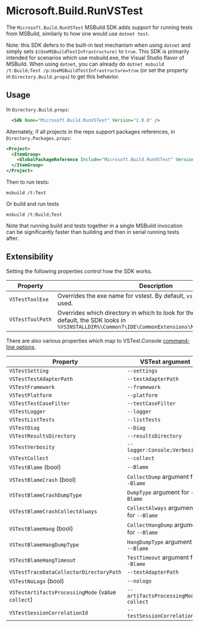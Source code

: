 # Microsoft.Build.RunVSTest

The `Microsoft.Build.RunVSTest` MSBuild SDK adds support for running tests from MSBuild, similarly to how one would use `dotnet test`.

Note: this SDK defers to the built-in test mechanism when using `dotnet` and simply sets `$(UseMSBuildTestInfrastructure)` to `true`. This SDK is primarily intended for scenarios which use msbuild.exe, the Visual Studio flavor of MSBuild. When using `dotnet`, you can already do `dotnet msbuild /t:Build;Test /p:UseMSBuildTestInfrastructure=true` (or set the property in `Directory.Build.props`) to get this behavior.

## Usage

In `Directory.Build.props`:

```xml
  <Sdk Name="Microsoft.Build.RunVSTest" Version="1.0.0" />
```

Alternately, if all projects in the repo support packages references, in `Directory.Packages.props`:
```xml
<Project>
  <ItemGroup>
    <GlobalPackageReference Include="Microsoft.Build.RunVSTest" Version="1.0.0" />
  </ItemGroup>
</Project>
```

Then to run tests:
```
msbuild /t:Test
```

Or build and run tests
```
msbuild /t:Build;Test
```

Note that running build and tests together in a single MSBuild invocation can be significantly faster than building and then in serial running tests after.

## Extensibility

Setting the following properties control how the SDK works.

| Property | Description |
|-------------------------------------|-------------|
| `VSTestToolExe` | Overrides the exe name for vstest. By default, `vstest.console.exe` is used. |
| `VSTestToolPath` | Overrides which directory in which to look for the vstest tool. By default, the SDK looks in `%VSINSTALLDIR%\Common7\IDE\CommonExtensions\Microsoft\TestWindow\` |

There are also various properties which map to VSTest.Console [command-line options](https://learn.microsoft.com/en-us/visualstudio/test/vstest-console-options).

| Property                            | VSTest argument |
|-------------------------------------|-----------------|
| `VSTestSetting` | `--settings` |
| `VSTestTestAdapterPath` | `--testAdapterPath` |
| `VSTestFramework` | `--framework` |
| `VSTestPlatform` | `--platform` |
| `VSTestTestCaseFilter` | `--testCaseFilter` |
| `VSTestLogger` | `--logger` |
| `VSTestListTests` | `--listTests` |
| `VSTestDiag` | `--Diag` |
| `VSTestResultsDirectory` | `--resultsDirectory` |
| `VSTestVerbosity` | `--logger:Console;Verbosity=` |
| `VSTestCollect` | `--collect` |
| `VSTestBlame` (bool) | `--Blame` |
| `VSTestBlameCrash` (bool) | `CollectDump` argument for `--Blame` |
| `VSTestBlameCrashDumpType` | `DumpType` argument for `--Blame` |
| `VSTestBlameCrashCollectAlways` | `CollectAlways` argument for `--Blame` |
| `VSTestBlameHang` (bool) | `CollectHangDump` argument for `--Blame` |
| `VSTestBlameHangDumpType` | `HangDumpType` argument for `--Blame` |
| `VSTestBlameHangTimeout` | `TestTimeout` argument for `--Blame` |
| `VSTestTraceDataCollectorDirectoryPath` | `--testAdapterPath` |
| `VSTestNoLogo` (bool) | `--nologo` |
| `VSTestArtifactsProcessingMode` (value `collect`) | `--artifactsProcessingMode-collect` |
| `VSTestSessionCorrelationId` | `--testSessionCorrelationId` |
